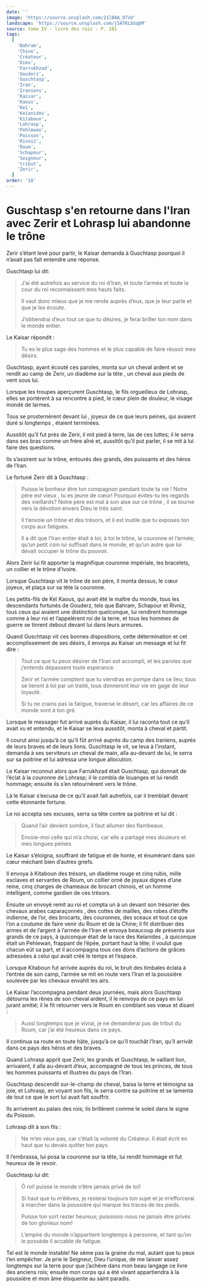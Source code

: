```yaml
---
date: ''
image: 'https://source.unsplash.com/21lBAA_87xU'
landscape: 'https://source.unsplash.com/j5ATKLbSqbM'
source: tome IV - livre des rois - P. 281
tags:
  [
    'Bahram',
    'Chine',
    'Créateur',
    'Dieu',
    'Farrukhzad',
    'Gouderz',
    'Guschtasp',
    'Iran',
    'Iraniens',
    'Kaisar',
    'Kaous',
    'Keï',
    'Keïanides',
    'Kitaboun',
    'Lohrasp',
    'Pehlewan',
    'Poisson',
    'Rivniz',
    'Roum',
    'Schapour',
    'Seigneur',
    'tribut',
    'Zerir',
  ]
order: '18'
---
```


# Guschtasp s'en retourne dans l'Iran avec Zerir et Lohrasp lui abandonne le trône

Zerir s’étant levé pour partir, le Kaisar demanda à Guschtasp pourquoi il n’avait pas fait entendre une réponse.

Guschtasp lui dit:

> J’ai été autrefois au service du roi d’lran, et toute l’armée et toute la cour du roi reconnaissent mes hauts faits.
>
> Il vaut donc mieux que je me rende auprès d’eux, que je leur parle et que je les écoute.
>
> J’obtiendrai d’eux tout ce que tu désires, je ferai briller ton nom dans le monde entier.

Le Kaisar répondit :

> Tu es le plus sage des hommes et le plus capable de faire réussir mes désirs.

Guschtasp, ayant écouté ces paroles, monta sur un cheval ardent et se rendit au camp de Zerir, un diadème sur la tête , un cheval aux pieds de vent sous lui.

Lorsque les troupes aperçurent Guschtasp, le fils orgueilleux de Lohrasp, elles se portèrent à sa rencontre à pied, le cœur plein de douleur, le visage inondé de larmes.

Tous se prosternèrent devant lui , joyeux de ce que leurs peines, qui avaient duré si longtemps , étaient terminées.

Aussitôt qu’il fut près de Zerir, il mit pied à terre, las de ces luttes; il le serra dans ses bras comme un frère aîné et, aussitôt qu’il put parler, il se mit à lui faire des questions.

Ils s’assirent sur le trône, entourés des grands, des puissants et des héros de l’lran.

Le fortuné Zerir dit à Guschtasp :

> Puisse le bonheur être ton compagnon pendant toute ta vie ! Notre père est vieux , tu es jeune de cœur! Pourquoi évites-tu les regards des vieillards? Notre père est mal à son aise sur ce trône , il se tourne vers la dévotion envers Dieu le très saint.
>
> Il t’envoie un trône et des trésors, et il est inutile que tu exposes ton corps aux fatigues.
>
> Il a dit que l’Iran entier était à toi; à toi le trône, la couronne et l’armée; qu’un petit coin lui suffisait dans le monde, et qu’un autre que lui devait occuper le trône du pouvoir.

Alors Zerir lui fit apporter la magnifique couronne impériale, les bracelets, un collier et le trône d’ivoire.

Lorsque Guschtasp vit le trône de son père, il monta dessus, le cœur joyeux, et plaça sur sa tète la couronne.

Les petits-fils de Keï Kaous, qui avait été le maître du monde, tous les descendants fortunés de Gouderz, tels que Bahram, Schapour et Rivniz, tous ceux qui avaient une distinction quelconque, lui rendirent hommage comme à leur roi et l’appelèrent roi de la terre, et tous les hommes de guerre se tinrent debout devant lui dans leurs armures.

Quand Guschtasp vit ces bonnes dispositions, cette détermination et cet accomplissement de ses désirs, il envoya au Kaisar un message et lui fit dire :

> Tout ce que tu peux désirer de l’Iran est accompli, et les paroles que j’entends dépassent toute espérance.
>
> Zerir et l’armée comptent que tu viendras en pompe dans ce lieu; tous se lieront à toi par un traité, tous donneront leur vie en gage de leur loyauté.
>
> Si tu ne crains pas la fatigue, traverse le désert, car les affaires de ce monde vont à ton gré.

Lorsque le messager fut arrivé auprès du Kaisar, il lui raconta tout ce qu’il avait vu et entendu, et le Kaisar se leva aussitôt, monta à cheval et partit.

Il courut ainsi jusqu’à ce qu’il fût arrivé auprès du camp des Iraniens, auprès de leurs braves et de leurs lions. Guschtasp le vit, se leva à l’instant, demanda à ses serviteurs un cheval de main, alla au-devant de lui, le serra sur sa poitrine et lui adressa une longue allocution.

Le Kaisar reconnut alors que Farrukhzad était Guschtasp, qui donnait de l’éclat à la couronne de Lohrasp; il le combla de louanges et lui rendit hommage; ensuite ils s’en retournèrent vers le trône.

Là le Kaisar s’excusa de ce qu’il avait fait autrefois, car il tremblait devant cette étonnante fortune.

Le roi accepta ses excuses, serra sa tête contre sa poitrine et lui dit :

> Quand l’air devient sombre, il faut allumer des flambeaux.
>
> Envoie-moi celle qui m’a choisi, car elle a partagé mes douleurs et mes longues peines.

Le Kaisar s’éloigna, souffrant de fatigue et de honte, et énumérant dans son cœur méchant bien d’autres griefs.

Il envoya à Kitaboun des trésors, un diadème rouge et cinq rubis, mille esclaves et servantes de Roum, un collier orné de joyaux dignes d’une reine, cinq charges de chameaux de brocart chinois, et un homme intelligent, comme gardien de ces trésors.

Ensuite un envoyé remit au roi et compta un à un devant son trésorier des chevaux arabes caparaçonnés , des cottes de mailles, des robes d’étoffe indienne, de l’or, des brocarts, des couronnes, des sceaux et tout ce que l’on a coutume de faire venir du Roum et de la Chine; il fit distribuer des armes et de l’argent à l’armée de l’Iran et envoya beaucoup de présents aux grands de ce pays, à quiconque était de la race des Keïanides , à quiconque était un Pehlewan, frappant de l’épée, portant haut la tête; il voulut que chacun eût sa part, et il accompagna tous ces dons d’actions de grâces adressées à celui qui avait créé le temps et l’espace.

Lorsque Kitaboun fut arrivée auprès du roi, le bruit des timbales éclata à l’entrée de son camp, l’armée se mit en route vers l’Iran et la poussière soulevée par les chevaux envahit les airs.

Le Kaisar l’accompagna pendant deux journées, mais alors Guschtasp détourna les rênes de son cheval ardent, il le renvoya de ce pays en lui jurant amitié; il le fit retourner vers le Roum en comblant ses vœux et disant :

> Aussi longtemps que je vivrai, je ne demanderai pas de tribut du Roum, car j’ai été heureux dans ce pays.

Il continua sa route en toute hâte, jusqu’à ce qu’il touchât l’Iran, qu’il arrivât dans ce pays des héros et des braves.

Quand Lohrasp apprit que Zerir, les grands et Guschtasp, le vaillant lion, arrivaient, il alla au-devant d’eux, accompagné de tous les princes, de tous les hommes puissants et illustres du pays de l’Iran.

Guschtasp descendit sur-le-champ de cheval, baisa la terre et témoigna sa joie, et Lohrasp, en voyant son fils, le serra contre sa poitrine et se lamenta de tout ce que le sort lui avait fait souffrir.

Ils arrivèrent au palais des rois; ils brillèrent comme le soleil dans le signe du Poisson.

Lohrasp dit à son fils :

> Ne m’en veux pas, car c’était la volonté du Créateur. Il était écrit en haut que tu devais quitter ton pays.

Il l’embrassa, lui posa la couronne sur la tête, lui rendit hommage et fut heureux de le revoir.

Guschtasp lui dit:

> Ô roi! puisse le monde n’être jamais privé de toi!
>
> Si haut que tu m’élèves, je resterai toujours ton sujet et je m’efforcerai à marcher dans la poussière qui marque les traces de tes pieds.
>
> Puisse ton sort rester heureux; puissions-nous ne jamais être privés de ton glorieux nom!
>
> L’empire du monde n’appartient longtemps à personne, et tant qu’on le possède il accable de fatigue.

Tel est le monde instable! Ne sème pas la graine du mal, autant que tu peux t’en empêcher. Je prie le Seigneur, Dieu l’unique, de me laisser assez longtemps sur la terre pour que j’achève dans mon beau langage ce livre des anciens rois; ensuite mon corps qui a été vivant appartiendra à la poussière et mon âme éloquente au saint paradis.
